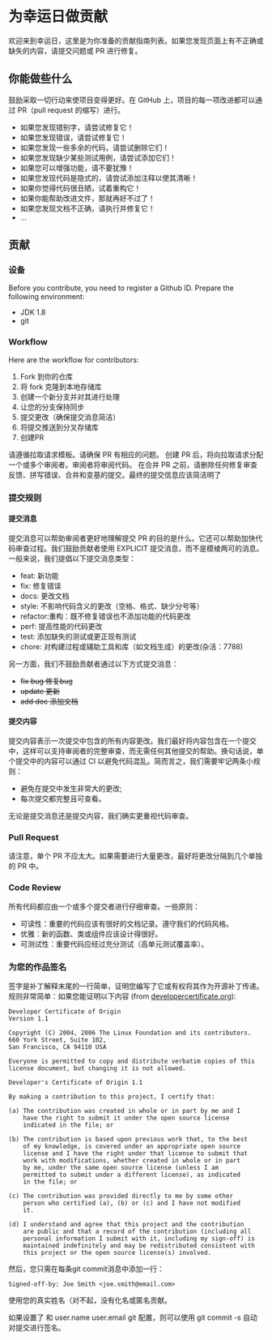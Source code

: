 # 为幸运日做贡献

欢迎来到幸运日，这里是为你准备的贡献指南列表。如果您发现页面上有不正确或缺失的内容，请提交问题或 PR 进行修复。


## 你能做些什么
鼓励采取一切行动来使项目变得更好。在 GitHub 上，项目的每一项改进都可以通过 PR（pull request 的缩写）进行。


* 如果您发现错别字，请尝试修复它！
* 如果您发现错误，请尝试修复它！
* 如果您发现一些多余的代码，请尝试删除它们！
* 如果您发现缺少某些测试用例，请尝试添加它们！
* 如果您可以增强功能，请不要犹豫！
* 如果您发现代码是隐式的，请尝试添加注释以使其清晰！
* 如果你觉得代码很丑陋，试着重构它！
* 如果你能帮助改进文件，那就再好不过了！
* 如果您发现文档不正确，请执行并修复它！
* ...




## 贡献
### 设备
Before you contribute, you need to register a Github ID. Prepare the following environment:
* JDK 1.8
* git

### Workflow


Here are the workflow for contributors:

1. Fork 到你的仓库
2. 将 fork 克隆到本地存储库
3. 创建一个新分支并对其进行处理
4. 让您的分支保持同步
5. 提交更改（确保提交消息简洁）
6. 将提交推送到分叉存储库
7. 创建PR

请遵循拉取请求模板。请确保 PR 有相应的问题。
创建 PR 后，将向拉取请求分配一个或多个审阅者。审阅者将审阅代码。
在合并 PR 之前，请删除任何修复审查反馈、拼写错误、合并和变基的提交。最终的提交信息应该简洁明了



### 提交规则
#### 提交消息

提交消息可以帮助审阅者更好地理解提交 PR 的目的是什么。它还可以帮助加快代码审查过程。我们鼓励贡献者使用 EXPLICIT 提交消息，而不是模棱两可的消息。一般来说，我们提倡以下提交消息类型：

* feat: 新功能
* fix: 修复错误
* docs: 更改文档
* style: 不影响代码含义的更改（空格、格式、缺少分号等）
* refactor:重构：既不修复错误也不添加功能的代码更改
* perf: 提高性能的代码更改
* test: 添加缺失的测试或更正现有测试
* chore: 对构建过程或辅助工具和库（如文档生成）的更改(杂活：7788)

另一方面，我们不鼓励贡献者通过以下方式提交消息：

* ~~fix bug 修复bug~~
* ~~update 更新~~
* ~~add doc 添加文档~~




#### 提交内容

提交内容表示一次提交中包含的所有内容更改。我们最好将内容包含在一个提交中，这样可以支持审阅者的完整审查，而无需任何其他提交的帮助。换句话说，单个提交中的内容可以通过 CI 以避免代码混乱。简而言之，我们需要牢记两条小规则：

* 避免在提交中发生非常大的更改;
* 每次提交都完整且可查看。

无论是提交消息还是提交内容，我们确实更重视代码审查。


### Pull Request

请注意，单个 PR 不应太大。如果需要进行大量更改，最好将更改分隔到几个单独的 PR 中。

### Code Review
所有代码都应由一个或多个提交者进行仔细审查。一些原则：

- 可读性：重要的代码应该有很好的文档记录。遵守我们的代码风格。
- 优雅：新的函数、类或组件应该设计得很好。
- 可测试性：重要代码应经过充分测试（高单元测试覆盖率）。



### 为您的作品签名
签字是补丁解释末尾的一行简单，证明您编写了它或有权将其作为开源补丁传递。规则非常简单：如果您能证明以下内容 (from [developercertificate.org](http://developercertificate.org/)):

```
Developer Certificate of Origin
Version 1.1

Copyright (C) 2004, 2006 The Linux Foundation and its contributors.
660 York Street, Suite 102,
San Francisco, CA 94110 USA

Everyone is permitted to copy and distribute verbatim copies of this
license document, but changing it is not allowed.

Developer's Certificate of Origin 1.1

By making a contribution to this project, I certify that:

(a) The contribution was created in whole or in part by me and I
    have the right to submit it under the open source license
    indicated in the file; or

(b) The contribution is based upon previous work that, to the best
    of my knowledge, is covered under an appropriate open source
    license and I have the right under that license to submit that
    work with modifications, whether created in whole or in part
    by me, under the same open source license (unless I am
    permitted to submit under a different license), as indicated
    in the file; or

(c) The contribution was provided directly to me by some other
    person who certified (a), (b) or (c) and I have not modified
    it.

(d) I understand and agree that this project and the contribution
    are public and that a record of the contribution (including all
    personal information I submit with it, including my sign-off) is
    maintained indefinitely and may be redistributed consistent with
    this project or the open source license(s) involved.
```

然后，您只需在每条git commit消息中添加一行：

```
Signed-off-by: Joe Smith <joe.smith@email.com>
```

使用您的真实姓名（对不起，没有化名或匿名贡献。

如果设置了 和 user.name user.email git 配置，则可以使用 git commit -s 自动对提交进行签名。